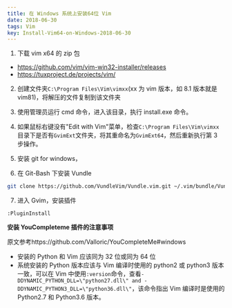 ```yaml
---
title: 在 Windows 系统上安装64位 Vim 
date: 2018-06-30
tags: Vim
key: Install-Vim64-on-Windows-2018-06-30
---
```


1. 下载 vim x64 的 zip 包

- <https://github.com/vim/vim-win32-installer/releases>
- <https://tuxproject.de/projects/vim/>

2. 创建文件夹`C:\Program Files\Vim\vimxx`(xx 为 vim 版本，如 8.1 版本就是 vim81)，将解压的文件复制到该文件夹

<!--more-->

3. 使用管理员运行 cmd 命令，进入该目录，执行 install.exe 命令。

4. 如果鼠标右键没有"Edit with Vim"菜单，检查`C:\Program Files\Vim\vimxx`目录下是否有`GvimExt`文件夹，将其重命名为`GvimExt64`，然后重新执行第 3 步操作。

5. 安装 git for windows，

6. 在 Git-Bash 下安装 Vundle

```bash
git clone https://github.com/VundleVim/Vundle.vim.git ~/.vim/bundle/Vundle.vim
```

7. 进入 Gvim，安装插件

```vim
:PluginInstall
```

**安装 YouCompleteme 插件的注意事项**

原文参考https://github.com/Valloric/YouCompleteMe#windows

- 安装的 Python 和 Vim 应该同为 32 位或同为 64 位
- 系统安装的 Python 版本应该与 Vim 编译时使用的 python2 或 python3 版本一致，可以在 Vim 中使用`:version`命令，查看`-DDYNAMIC_PYTHON_DLL=\"python27.dll\" and -DDYNAMIC_PYTHON3_DLL=\"python36.dll\"`，该命令指出 Vim 编译时是使用的 Python2.7 和 Python3.6 版本。